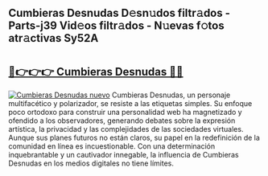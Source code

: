 ## Cumbieras Desnudas D𝚎sn𝚞dos filtr𝚊dos - Parts-j39 Vid𝚎os filtr𝚊dos - N𝚞evas f𝚘tos atr𝚊ctivas Sy52A

# <h2><a href="http://mb6b17.tromn.icu/?c=Cumbieras+Desnudas">🔗👉👉👉 Cumbieras Desnudas 🔗🔗</a></h2>

[![Cumbieras Desnudas nuevo](https://i.imgur.com/pEAQMta.gif)](http://mb6b17.tromn.icu/?c=Cumbieras+Desnudas)
Cumbieras Desnudas, un personaje multifacético y polarizador, se resiste a las etiquetas simples. Su enfoque poco ortodoxo para construir una personalidad web ha magnetizado y ofendido a los observadores, generando debates sobre la expresión artística, la privacidad y las complejidades de las sociedades virtuales. Aunque sus planes futuros no están claros, su papel en la redefinición de la comunidad en línea es incuestionable. Con una determinación inquebrantable y un cautivador innegable, la influencia de Cumbieras Desnudas en los medios digitales no tiene límites.
